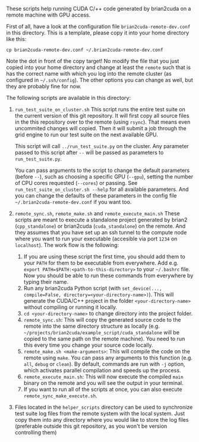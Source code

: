 These scripts help running CUDA C/++ code generated by brian2cuda on a remote
machine with GPU access.

First of all, have a look at the configuration file `brian2cuda-remote-dev.conf` in this
directory. This is a template, please copy it into your home directory like this:
```
cp brian2cuda-remote-dev.conf ~/.brian2cuda-remote-dev.conf
```
Note the dot in front of the copy target!
No modify the file that you just copied into your home directory and change at
least the `remote` such that is has the correct name with which you log into
the remote cluster (as configured in `~/.ssh/config`). The other options you
can change as well, but they are probably fine for now.

The following scripts are available in this directory:

1. `run_test_suite_on_cluster.sh`
    This script runs the entire test suite on the current version of this git
    repository. It will first copy all source files in the this repository
    over to the remote (using `rsync`). That means even uncommited changes
    will copied. Then it will submit a job through the grid engine to run our
    test suite on the next available GPU.
    
    This script will call `../run_test_suite.py` on the cluster. Any parameter
    passed to this script after `--` will be passed as parameters to
    `run_test_suite.py`.

    You can pass arguments to the script to change the default parameters
    (before `--`), such as choosing a specific GPU (`--gpu`), setting the
    number of CPU cores requested (`--cores`) or passing. See
    `run_test_suite_on_cluster.sh --help` for all available parameters. And
    you can change the defaults of these parameters in the config file
    `~/.brian2cuda-remote-dev.conf` if you want too.

2. `remote_sync.sh`, `remote_make.sh` and `remote_execute_main.sh`
    These scripts are meant to execute a standalone project generated by
    brian2 (`cpp_standalone`) or brian2cuda (`cuda_standalone`) on the remote.
    And they assumes that you have set up an ssh tunnel to the compute node
    where you want to run your executable (accesible via port `1234` on
    `localhost`). The work flow is the following:
    1. If you are using these script the first time, you should add them to
       your `PATH` for them to be executable from everywhere. Add e.g. `export
       PATH=$PATH:<path-to-this-directory>` to your `~/.bashrc` file. Now you
       should be able to run these commands from everywhere by typing their
       name.
    2. Run any brian2cuda Python script (with
       `set_device(..., compile=False, directory=<your-directory-name>)`).
       This will generate the CUDA/C++ project in the folder
       `<your-directory-name>` without compiling or running it locally.
    3. `cd <your-directory-name>` to change directory into the project folder.
    4. `remote_sync.sh`: This will copy the generated source code to the
       remote into the same directory structure as locally (e.g.
       `~/projects/brian2cuda/example_script/cuda_standalone` will be copied
       to the same path on the remote machine). You need to run this every
       time you change your source code locally.
    5. `remote_make.sh <make-arguments>`: This will compile the code on the
       remote using `make`. You can pass any arguments to this function (e.g.
       `all`, `debug` or `clean`). By default, commands are run with `-j` option,
       which activates parallel compilation and speeds up the process.
    6. `remote_execute_main.sh`: This will now execute the compiled
       `main` binary on the remote and you will see the output in your
       terminal.
    7. If you want to run all of the scripts at once, you can also execute
       `remote_sync_make_execute.sh`.
3. Files located in the `helper_scripts` directory can be used to synchronize
   test suite log files from the remote system with the local system. Just
   copy them into any directory where you would like to store the log files
   (preferable outside this git repository, as you won't be version controlling
   them)
